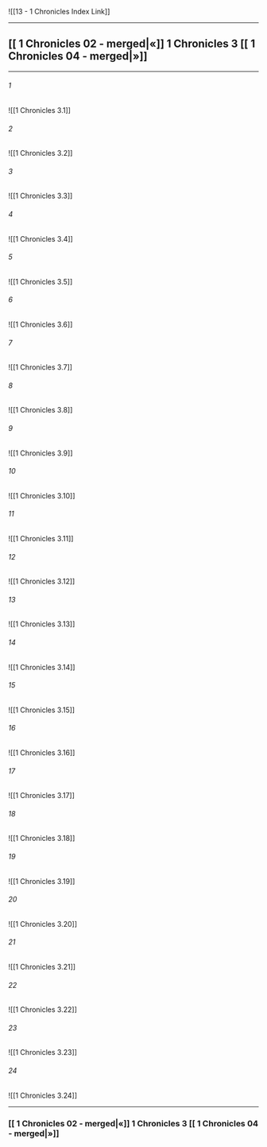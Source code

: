  ![[13 - 1 Chronicles Index Link]]

---
##  [[ 1 Chronicles 02 - merged|«]]  1 Chronicles 3 [[ 1 Chronicles 04 - merged|»]]

---

###### 1
 ![[1 Chronicles 3.1]] 

###### 2
 ![[1 Chronicles 3.2]] 

###### 3
 ![[1 Chronicles 3.3]] 

###### 4
 ![[1 Chronicles 3.4]]

###### 5 
 ![[1 Chronicles 3.5]] 

###### 6
 ![[1 Chronicles 3.6]] 

###### 7
 ![[1 Chronicles 3.7]] 

###### 8
 ![[1 Chronicles 3.8]] 

###### 9
 ![[1 Chronicles 3.9]] 

###### 10
 ![[1 Chronicles 3.10]] 

###### 11
 ![[1 Chronicles 3.11]] 

###### 12
 ![[1 Chronicles 3.12]]

###### 13
 ![[1 Chronicles 3.13]] 

###### 14
 ![[1 Chronicles 3.14]] 

###### 15
 ![[1 Chronicles 3.15]]

###### 16
 ![[1 Chronicles 3.16]] 

###### 17
 ![[1 Chronicles 3.17]]

###### 18
 ![[1 Chronicles 3.18]] 

###### 19
 ![[1 Chronicles 3.19]] 

###### 20
 ![[1 Chronicles 3.20]]

###### 21
 ![[1 Chronicles 3.21]] 

###### 22
 ![[1 Chronicles 3.22]] 

###### 23
 ![[1 Chronicles 3.23]]

###### 24
 ![[1 Chronicles 3.24]] 


---
###  [[ 1 Chronicles 02 - merged|«]]  1 Chronicles 3 [[ 1 Chronicles 04 - merged|»]]